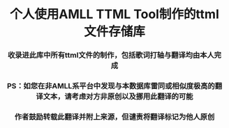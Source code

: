 <h1 align="center"> 个人使用AMLL TTML Tool制作的ttml文件存储库</h1>
<h3 align="center">收录进此库中所有ttml文件的制作，包括歌词打轴与翻译均由本人完成</h3>
<h3 align="center">PS：如您在非AMLL系平台中发现与本数据库雷同或相似度极高的翻译文本，请考虑对方非原创以及挪用此翻译的可能</h3>
<h3 align="center">作者鼓励转载此翻译并附上来源，但谴责将翻译标记为他人原创</h3>
